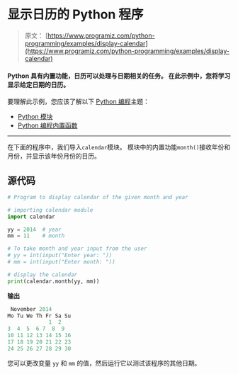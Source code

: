 # 显示日历的 Python 程序

> 原文： [https://www.programiz.com/python-programming/examples/display-calendar](https://www.programiz.com/python-programming/examples/display-calendar)

#### Python 具有内置功能，日历可以处理与日期相关的任务。 在此示例中，您将学习显示给定日期的日历。

要理解此示例，您应该了解以下 [Python 编程](/python-programming "Python tutorial")主题：

*   [Python 模块](/python-programming/modules)
*   [Python 编程内置函数](/python-programming/built-in-function)

* * *

在下面的程序中，我们导入`calendar`模块。 模块中的内置功能`month()`接收年份和月份，并显示该年份月份的日历。

## 源代码

```py
# Program to display calendar of the given month and year

# importing calendar module
import calendar

yy = 2014  # year
mm = 11    # month

# To take month and year input from the user
# yy = int(input("Enter year: "))
# mm = int(input("Enter month: "))

# display the calendar
print(calendar.month(yy, mm)) 
```

**输出**

```py
 November 2014
Mo Tu We Th Fr Sa Su
             1  2
3  4  5  6 7  8  9
10 11 12 13 14 15 16
17 18 19 20 21 22 23
24 25 26 27 28 29 30 
```

您可以更改变量 `yy` 和 `mm` 的值，然后运行它以测试该程序的其他日期。